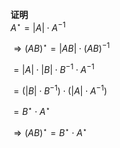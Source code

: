 **证明**  
 $A^\star=|A|\cdot A^{-1}$   
  
 $\Rightarrow(AB)^\star=|AB|\cdot(AB)^{-1}$   
  
 $=|A|\cdot|B|\cdot B^{-1}\cdot A^{-1}$   
  
 $=(|B|\cdot B^{-1})\cdot(|A|\cdot A^{-1})$   
  
 $=B^\star\cdot A^\star$   
  
 $\Rightarrow(AB)^\star=B^\star\cdot A^\star$   
